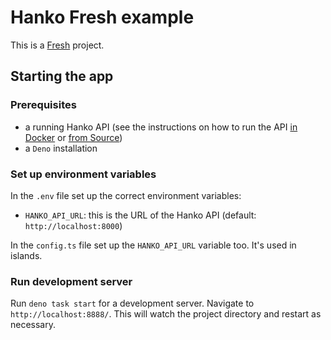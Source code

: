 # Hanko Fresh example

This is a [Fresh](fresh.deno.dev/) project.

## Starting the app

### Prerequisites

- a running Hanko API (see the instructions on how to run the API [in Docker](../../../backend/README.md#Docker) or [from Source](../../../backend/README.md#from-source))
- a `Deno` installation

### Set up environment variables

In the `.env` file set up the correct environment variables:

- `HANKO_API_URL`: this is the URL of the Hanko API (default: `http://localhost:8000`)

In the `config.ts` file set up the `HANKO_API_URL` variable too. It's used in islands.

### Run development server

Run `deno task start`  for a development server. Navigate to `http://localhost:8888/`. This will watch the project directory and restart as necessary.
